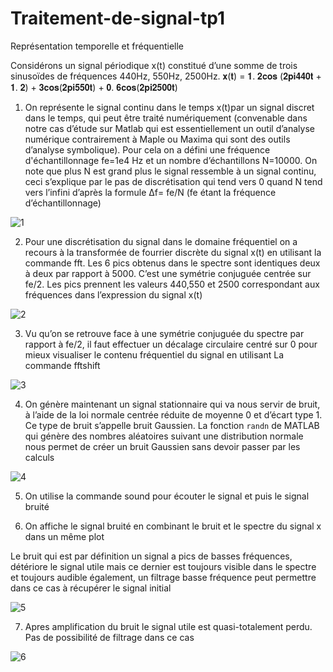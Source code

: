 # Traitement-de-signal-tp1
Représentation temporelle et fréquentielle 

Considérons un signal périodique x(t) constitué d’une somme de trois sinusoïdes de fréquences 440Hz, 550Hz, 2500Hz.
 𝐱(𝐭) = 𝟏. 𝟐𝐜𝐨𝐬 (𝟐𝐩𝐢𝟒𝟒𝟎𝐭 + 𝟏. 𝟐) + 𝟑𝐜𝐨𝐬(𝟐𝐩𝐢𝟓𝟓𝟎𝐭) + 𝟎. 𝟔𝐜𝐨𝐬(𝟐𝐩𝐢𝟐𝟓𝟎𝟎𝐭)

1.	On représente le signal continu dans le temps x(t)par un signal discret dans le temps, qui peut être traité numériquement (convenable dans notre cas d’étude sur Matlab qui est essentiellement un outil d’analyse numérique contrairement à Maple ou Maxima qui sont des outils d’analyse symbolique).
 Pour cela on a défini une fréquence d'échantillonnage fe=1e4 Hz et un nombre d’échantillons N=10000. On note que plus N est grand plus le signal ressemble à un signal continu, ceci s’explique par le pas de discrétisation qui tend vers 0 quand N tend vers l’infini d’après la formule Δf= fe/N (fe étant la fréquence d’échantillonnage)

![1](https://user-images.githubusercontent.com/86806375/209026780-8d850bef-dc57-4b3d-87b7-c29e538e0b7b.JPG)


2.	Pour une discrétisation du signal dans le domaine fréquentiel on a recours à la transformée de fourrier discrète du signal x(t) en utilisant la commande fft.
Les 6 pics obtenus dans le spectre sont identiques deux à deux par rapport à 5000. C’est une symétrie conjuguée centrée sur fe/2. Les pics prennent les valeurs 440,550 et 2500 correspondant aux fréquences dans l’expression du signal x(t)

![2](https://user-images.githubusercontent.com/86806375/209026802-3d7fad7e-3070-453f-8fb3-b18995797344.JPG)


3.	Vu qu’on se retrouve face à une symétrie conjuguée du spectre par rapport à fe/2, il faut effectuer un décalage circulaire centré sur 0 pour mieux visualiser le contenu fréquentiel du signal en utilisant La commande fftshift

![3](https://user-images.githubusercontent.com/86806375/209026823-5652e4ac-fdd6-4768-89b2-fc0c62a2e923.JPG)


4.	On génère maintenant un signal stationnaire qui va nous servir de bruit, à l’aide de la loi normale centrée réduite de moyenne 0 et d’écart type 1. Ce type de bruit s’appelle bruit Gaussien. La fonction `randn` de MATLAB qui génère des nombres aléatoires suivant une distribution normale nous permet de créer un bruit Gaussien sans devoir passer par les calculs 

![4](https://user-images.githubusercontent.com/86806375/209026835-3b110d3e-df08-4de3-88f6-99d09c607d24.JPG)


5.	 On utilise la commande sound pour écouter le signal et puis le signal bruité

6.	On affiche le signal bruité en combinant le bruit et le spectre du signal x dans un même plot

Le bruit qui est par définition un signal a pics de basses fréquences, détériore le signal utile mais ce dernier est toujours visible dans le spectre et toujours audible également, un filtrage basse fréquence peut permettre dans ce cas à récupérer le signal initial

![5](https://user-images.githubusercontent.com/86806375/209026867-da98ea03-7efc-4238-80de-d474e0036364.JPG)


7.	Apres amplification du bruit le signal utile est quasi-totalement perdu. Pas de possibilité de filtrage dans ce cas

![6](https://user-images.githubusercontent.com/86806375/209026887-7fcf00b4-1e4a-40e6-87b5-0a18980b543a.JPG)



